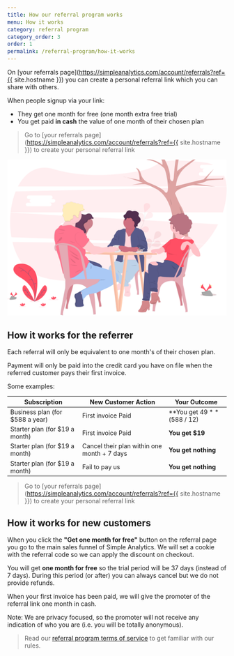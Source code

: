 ```yaml
---
title: How our referral program works
menu: How it works
category: referral program
category_order: 3
order: 1
permalink: /referral-program/how-it-works
---
```


On [your referrals page](https://simpleanalytics.com/account/referrals?ref={{ site.hostname }}) you can create a personal referral link which you can share with others.

When people signup via your link:
- They get one month for free (one month extra free trial)
- You get paid **in cash** the value of one month of their chosen plan

> Go to [your referrals page](https://simpleanalytics.com/account/referrals?ref={{ site.hostname }}) to create your personal referral link

<img class="undraw-svg" src="/images/undraw-hang-out.svg" alt="">

## How it works for the referrer

Each referral will only be equivalent to one month's of their chosen plan.

Payment will only be paid into the credit card you have on file when the referred customer pays their first invoice.

Some examples:

| Subscription | New Customer Action | Your Outcome
| --- | --- | --- |
| Business plan (for $588 a year) | First invoice Paid | **You get $49** ($588 / 12) |
| Starter plan (for $19 a month) | First invoice Paid | **You get $19** |
| Starter plan (for $19 a month) | Cancel their plan within one month + 7 days | **You get nothing** |
| Starter plan (for $19 a month) | Fail to pay us | **You get nothing** |

> Go to [your referrals page](https://simpleanalytics.com/account/referrals?ref={{ site.hostname }}) to create your personal referral link

## How it works for new customers

When you click the **"Get one month for free"** button on the referral page you go to the main sales funnel of Simple Analytics. We will set a cookie with the referral code so we can apply the discount on checkout.

You will get **one month for free** so the trial period will be 37 days (instead of 7 days). During this period (or after) you can always cancel but we do not provide refunds.

When your first invoice has been paid, we will give the promoter of the referral link one month in cash.

Note: We are privacy focused, so the promoter will not receive any indication of who you are (i.e. you will be totally anonymous).


> Read our [referral program terms of service](/referral-program/terms-of-service) to get familiar with our rules.
